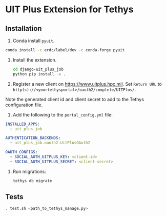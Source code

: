 # UIT Plus Extension for Tethys

## Installation

1. Conda install `pyuit`.

  ```bash
  conda install -c erdc/label/dev -c conda-forge pyuit
  ```
  
1. Install the extension.
    
    ```bash
    cd django-uit_plus_job
    python pip install -e .
    ```

1. Register a new client on https://www.uitplus.hpc.mil. Set `Return URL` to `http(s)://<yourtethysportal>/oauth2/complete/UITPlus/`.

  Note the generated client id and client secret to add to the Tethys configuration file.
    
1. Add the following to the `portal_config.yml` file:

  ```yaml
  INSTALLED_APPS:
    - uit_plus_job
  
  AUTHENTICATION_BACKENDS:
    - uit_plus_job.oauth2.UitPlusOAuth2
  
  OAUTH_CONFIGS:
    - SOCIAL_AUTH_UITPLUS_KEY: <client-id>
    - SOCIAL_AUTH_UITPLUS_SECRET: <client-secret>
  ```

1. Run migrations:

    ```bash
    tethys db migrate
    ```

## Tests

```bash
. test.sh <path_to_tethys_manage.py>
```
